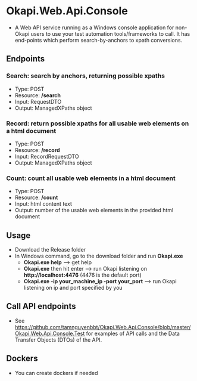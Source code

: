 # Okapi.Web.Api.Console
* A Web API service running as a Windows console application for non-Okapi users to use your test automation tools/frameworks to call. It has end-points which perform search-by-anchors to xpath conversions.

## Endpoints
### Search: search by anchors, returning possible xpaths
* Type: POST
* Resource: **/search**
* Input: RequestDTO
* Output: ManagedXPaths object

### Record: return possible xpaths for all usable web elements on a html document
* Type: POST
* Resource: **/record**
* Input: RecordRequestDTO
* Output: ManagedXPaths object

### Count: count all usable web elements in a html document
* Type: POST
* Resource: **/count**
* Input: html content text
* Output: number of the usable web elements in the provided html document

## Usage
* Download the Release folder
* In Windows command, go to the download folder and run **Okapi.exe**
  * **Okapi.exe help** --> get help
  * **Okapi.exe** then hit enter --> run Okapi listening on **http://localhost:4476** (4476 is the default port)
  * **Okapi.exe -ip your_machine_ip -port your_port** --> run Okapi listening on ip and port specified by you
  
## Call API endpoints
* See https://github.com/tamnguyenbbt/Okapi.Web.Api.Console/blob/master/Okapi.Web.Api.Console.Test for examples of API calls and the Data Transfer Objects (DTOs) of the API.

## Dockers
* You can create dockers if needed
